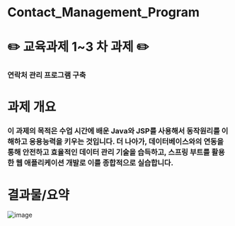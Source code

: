 # Contact_Management_Program

# ✏️ 교육과제 1~3 차 과제 ✏️
### 연락처 관리 프로그램 구축

# 과제 개요
### 이 과제의 목적은 수업 시간에 배운 Java와 JSP를 사용해서 동작원리를 이해하고 응용능력을 키우는 것입니다. 더 나아가, 데이터베이스와의 연동을 통해 안전하고 효율적인 데이터 관리 기술을 습득하고, 스프링 부트를 활용한 웹 애플리케이션 개발로 이를 종합적으로 실습합니다.

# 결과물/요약
![image](https://github.com/chlwlgus97/Contact_Management_Program/assets/130372088/1301f048-9d70-4f4b-a4b0-754ccdfea93f)
